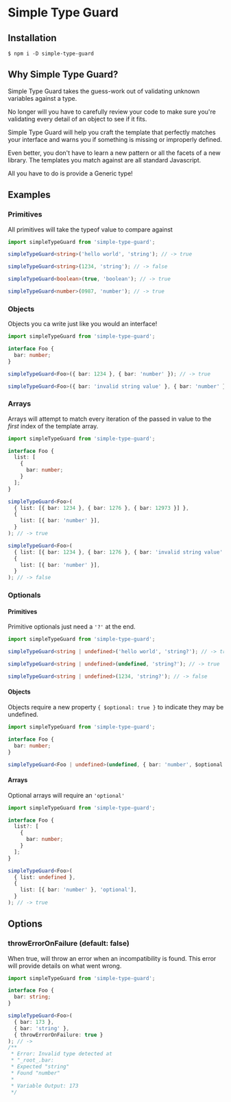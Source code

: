# Simple Type Guard

## Installation

```shell
$ npm i -D simple-type-guard
```

## Why Simple Type Guard?

Simple Type Guard takes the guess-work out of validating unknown variables against a type.

No longer will you have to carefully review your code to make sure you're validating every detail of an object to see if it fits.

Simple Type Guard will help you craft the template that perfectly matches your interface and warns you if something is missing or improperly defined.

Even better, you don't have to learn a new pattern or all the facets of a new library. The templates you match against are all standard Javascript.

All you have to do is provide a Generic type!

## Examples

### Primitives

All primitives will take the typeof value to compare against

```ts
import simpleTypeGuard from 'simple-type-guard';

simpleTypeGuard<string>('hello world', 'string'); // -> true

simpleTypeGuard<string>(1234, 'string'); // -> false

simpleTypeGuard<boolean>(true, 'boolean'); // -> true

simpleTypeGuard<number>(0987, 'number'); // -> true
```

### Objects

Objects you ca write just like you would an interface!

```ts
import simpleTypeGuard from 'simple-type-guard';

interface Foo {
  bar: number;
}

simpleTypeGuard<Foo>({ bar: 1234 }, { bar: 'number' }); // -> true

simpleTypeGuard<Foo>({ bar: 'invalid string value' }, { bar: 'number' }); // -> false
```

### Arrays

Arrays will attempt to match every iteration of the passed in value to the _first_ index of the template array.

```ts
import simpleTypeGuard from 'simple-type-guard';

interface Foo {
  list: [
    {
      bar: number;
    }
  ];
}

simpleTypeGuard<Foo>(
  { list: [{ bar: 1234 }, { bar: 1276 }, { bar: 12973 }] },
  {
    list: [{ bar: 'number' }],
  }
); // -> true

simpleTypeGuard<Foo>(
  { list: [{ bar: 1234 }, { bar: 1276 }, { bar: 'invalid string value' }] },
  {
    list: [{ bar: 'number' }],
  }
); // -> false
```

### Optionals

#### Primitives

Primitive optionals just need a `'?'` at the end.

```ts
import simpleTypeGuard from 'simple-type-guard';

simpleTypeGuard<string | undefined>('hello world', 'string?'); // -> true

simpleTypeGuard<string | undefined>(undefined, 'string?'); // -> true

simpleTypeGuard<string | undefined>(1234, 'string?'); // -> false
```

#### Objects

Objects require a new property `{ $optional: true }` to indicate they may be undefined.

```ts
import simpleTypeGuard from 'simple-type-guard';

interface Foo {
  bar: number;
}

simpleTypeGuard<Foo | undefined>(undefined, { bar: 'number', $optional: true }); // -> true
```

#### Arrays

Optional arrays will require an `'optional'`

```ts
import simpleTypeGuard from 'simple-type-guard';

interface Foo {
  list?: [
    {
      bar: number;
    }
  ];
}

simpleTypeGuard<Foo>(
  { list: undefined },
  {
    list: [{ bar: 'number' }, 'optional'],
  }
); // -> true
```

## Options

### throwErrorOnFailure (default: false)

When true, will throw an error when an incompatibility is found. This error will provide details on what went wrong.

```ts
import simpleTypeGuard from 'simple-type-guard';

interface Foo {
  bar: string;
}

simpleTypeGuard<Foo>(
  { bar: 173 },
  { bar: 'string' },
  { throwErrorOnFailure: true }
); // ->
/**
 * Error: Invalid type detected at
 * "_root_.bar:
 * Expected "string"
 * Found "number"
 *
 * Variable Output: 173
 */
```
